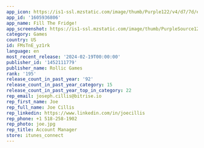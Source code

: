 ```yaml
---
app_icon: https://is1-ssl.mzstatic.com/image/thumb/Purple122/v4/d7/7d/e1/d77de1ea-0edc-c7a6-c379-e60a3a0a8cf0/AppIcon-1x_U007emarketing-0-7-0-85-220-0.png/1024x1024bb.png
app_id: '1605936806'
app_name: Fill The Fridge!
app_screenshot: https://is1-ssl.mzstatic.com/image/thumb/PurpleSource126/v4/05/77/67/0577670a-4c44-97e3-caf1-0c27bd6d9c4b/deba71c2-a6dd-4e9b-905d-529a06c0a1de_1284x2778_1.png/1284x2778bb.png
category: Games
country: US
id: FMsTnE_yz1rk
language: en
most_recent_release: '2024-02-19T00:00:00'
publisher_id: '1452111779'
publisher_name: Rollic Games
rank: '195'
release_count_in_past_year: '92'
release_count_in_past_year_category: 15
release_count_in_past_year_top_in_category: 22
rep_email: joseph.cillis@bitrise.io
rep_first_name: Joe
rep_full_name: Joe Cillis
rep_linkedin: https://www.linkedin.com/in/joecillis
rep_phone: +1 518-258-1902
rep_photo: joe.jpg
rep_title: Account Manager
store: itunes_connect
---
```

